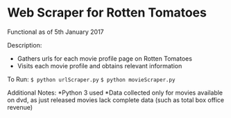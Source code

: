 # Web Scraper for Rotten Tomatoes
Functional as of 5th January 2017

Description:
* Gathers urls for each movie profile page on Rotten Tomatoes
* Visits each movie profile and obtains relevant information

To Run:
`$ python urlScraper.py`
`$ python movieScraper.py`

Additional Notes:
*Python 3 used
*Data collected only for movies available on dvd, as just released movies lack complete data (such as total box office revenue)
